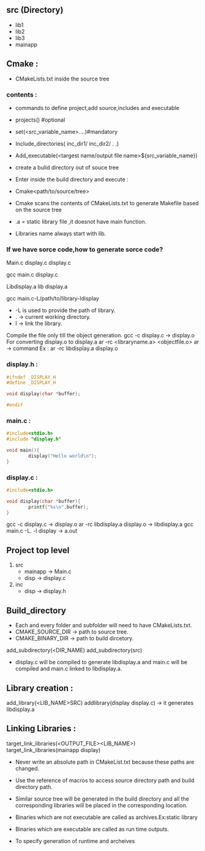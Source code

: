 


## src (Directory)  
- lib1
- lib2
- lib3
- mainapp

## Cmake :
- CMakeLists.txt inside the source tree
### contents :
- commands to define project,add source,includes and executable

- projects(<project name>) #optional
- set(<src_variable_name><src1><src2><src3>....)#mandatory
- Include_directories(
             inc_dir1/
             inc_dir2/
             .
             .)
- Add_executable(<targest name/output file name>${src_variable_name})
 
- create a bulid directory out of souce tree
- Enter inside the build directory and execute :
- Cmake<path/to/source/tree>
- Cmake scans the contents of CMakeLists.txt to generate Makefile based on the source tree
 
- .a = static library file ,it doesnot have main function.
- Libraries name always start with lib.
### If we have sorce code,how to generate sorce code?
Main.c display.c display.c

gcc main.c display.c

Libdisplay.a lib display.a

gcc main.c-L/path/to/library-ldisplay

- -L is used to provide the path of library.
- . -> current working directory.
- l -> link the library.

Compile the file only till the object generation.
  gcc -c display.c  ->  display.o
For converting display.o to display.a
   ar -rc <libraryname.a> <objectfile.o>
   ar -> command
   Ex : ar -rc libdisplay.a display.o 

### display.h :
```c
#ifndef _DISPLAY_H
#define _DISPLAY_H

void display(char *buffer);

#endif
```
### main.c :
```c
#include<stdio.h>
#include "display.h"

void main(){
        display("Hello world\n");
}
```
### display.c :
```c
#include<stdio.h>

void display(char *buffer){
        printf("%s\n",buffer);
}
```
gcc -c display.c  -> display.o
ar -rc libdisplay.a display.o  -> libdisplay.a
gcc main.c -L. -l display  -> a.out

## Project top level 
1. src
     - mainapp -> Main.c
     - disp  -> display.c
2. inc
     - disp  -> display.h
  
## Build_directory
  
- Each and every folder and subfolder will need to have CMakeLists.txt.
- CMAKE_SOURCE_DIR  -> path to source tree.
- CMAKE_BINARY_DIR  -> path to build dircetory.

add_subdirectory(<DIR_NAME)
add_subdirectory(src)

- display.c will be compiled to generate libdisplay.a and main.c will be compiled and main.c linked to libdisplay.a.

## Library creation :
add_library(<LIB_NAME>SRC)
addlibrary(display display.c)    -> it generates libdisplay.a

## Linking Libraries :
target_link_libraries(<OUTPUT_FILE><LIB_NAME>) 
target_link_libraries(mainapp display)

- Never write an absolute path in CMakeList.txt because these paths are changed.
- Use the reference of macros to access source directory path and build directory path.
- Similar source tree will be generated in the build directory and all the corresponding libraries will be placed in the corresponding location.
- Binaries which are not executable are called as archives.Ex:static library
- Binaries which are executable are called as run time outputs.

- To specify generation of runtime and archeives

